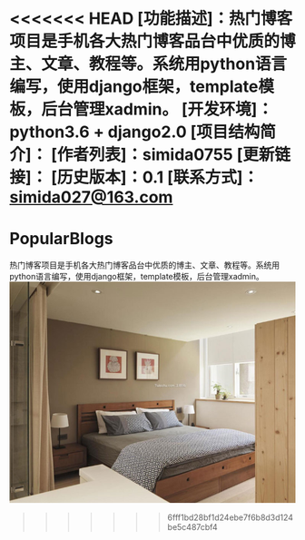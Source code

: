 <<<<<<< HEAD
[功能描述]：热门博客项目是手机各大热门博客品台中优质的博主、文章、教程等。系统用python语言编写，使用django框架，template模板，后台管理xadmin。
[开发环境]：python3.6 + django2.0
[项目结构简介]：
[作者列表]：simida0755
[更新链接]：
[历史版本]：0.1
[联系方式]：simida027@163.com
=======
# PopularBlogs
热门博客项目是手机各大热门博客品台中优质的博主、文章、教程等。系统用python语言编写，使用django框架，template模板，后台管理xadmin。
![Image text](https://github.com/simida0755/PopularBlogs/blob/master/static/images/01.jpg)
>>>>>>> 6fff1bd28bf1d24ebe7f6b8d3d124be5c487cbf4
